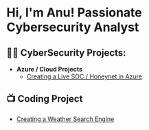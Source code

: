 <h1>Hi, I'm Anu! Passionate Cybersecurity Analyst</h1>

<h2>👨‍💻 CyberSecurity Projects:</h2>

- <b>Azure / Cloud Projects</b>
  - [Creating a Live SOC / Honeynet in Azure](https://github.com/merciTito/Azure-SOC)


<h2>📺 Coding Project</h2>

- [Creating a Weather Search Engine](https://codesandbox.io/p/sandbox/github/merciTito/Weathersearchengine...)
